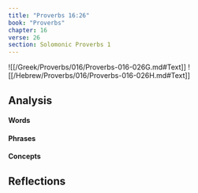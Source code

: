 ```yaml
---
title: "Proverbs 16:26"
book: "Proverbs"
chapter: 16
verse: 26
section: Solomonic Proverbs 1
---
```

![[/Greek/Proverbs/016/Proverbs-016-026G.md#Text]]
![[/Hebrew/Proverbs/016/Proverbs-016-026H.md#Text]]

## Analysis

#### Words

#### Phrases

#### Concepts

## Reflections
